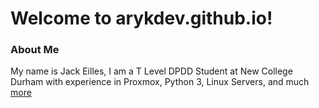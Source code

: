 # Welcome to arykdev.github.io!

### About Me
My name is Jack Eilles, I am a T Level DPDD Student at New College Durham with experience in Proxmox, Python 3, Linux Servers, and much [more](experience.md)